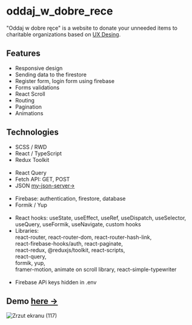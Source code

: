 # oddaj_w_dobre_rece

"Oddaj w dobre ręce" is a website to donate your unneeded items to charitable organizations based on <a href="https://xd.adobe.com/spec/f11fc670-7af2-4502-4013-c1f66f8d3332-872e/grid/"> UX Desing<a>.

## Features
* Responsive design
* Sending data to the firestore
* Register form, login form using firebase
* Forms validations 
* React Scroll 
* Routing
* Pagination 
* Animations
  
## Technologies  
* SCSS / RWD 
* React / TypeScript
* Redux Toolkit 
 <br/><br/>
* React Query 
* Fetch API: GET, POST
* JSON <a href = "https://my-json-server.typicode.com/Krzysztofe/oddam_api/db">my-json-server-></a> 
 <br/><br/>
* Firebase: authentication, firestore, database
* Formik / Yup 
 <br/><br/>
* React hooks: useState, useEffect, useRef, useDispatch, useSelector, useQuery, useFormik, useNavigate, custom hooks
* Libraries: <br/>
react-router, react-router-dom, react-router-hash-link, <br/>
react-firebase-hooks/auth, react-paginate,<br/>
react-redux, @reduxjs/toolkit, react-scripts,<br/>
react-query, <br/>
formik, yup, <br/>
framer-motion, animate on scroll library, react-simple-typewriter
 <br/><br/>
* Firebase APi keys hidden in .env

## Demo <a href="https://krzysztofe.github.io/oddam_w_dobre_rece/">here -></a>

![Zrzut ekranu (117)](https://user-images.githubusercontent.com/96065197/194778288-8a5c7078-513f-4611-8ddb-9180b94bb027.png)

